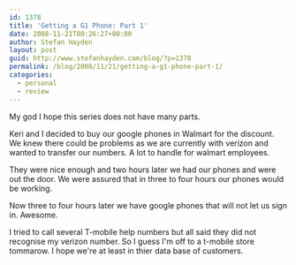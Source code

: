 ```yaml
---
id: 1378
title: 'Getting a G1 Phone: Part 1'
date: 2008-11-21T00:26:27+00:00
author: Stefan Hayden
layout: post
guid: http://www.stefanhayden.com/blog/?p=1378
permalink: /blog/2008/11/21/getting-a-g1-phone-part-1/
categories:
  - personal
  - review
---
```

My god I hope this series does not have many parts.

Keri and I decided to buy our google phones in Walmart for the discount. We knew there could be problems as we are currently with verizon and wanted to transfer our numbers. A lot to handle for walmart employees.

They were nice enough and two hours later we had our phones and were out the door. We were assured that in three to four hours our phones would be working.

Now three to four hours later we have google phones that will not let us sign in. Awesome.

I tried to call several T-mobile help numbers but all said they did not recognise my verizon number. So I guess I'm off to a t-mobile store tommarow. I hope we're at least in thier data base of customers.